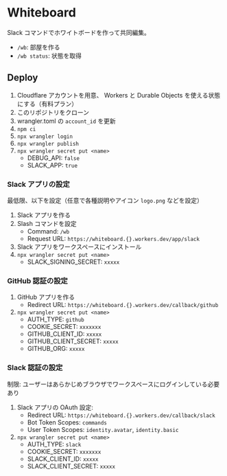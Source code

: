# Whiteboard

Slack コマンドでホワイトボードを作って共同編集。

- `/wb`: 部屋を作る
- `/wb status`: 状態を取得

## Deploy

1. Cloudflare アカウントを用意、 Workers と Durable Objects を使える状態にする（有料プラン）
1. このリポジトリをクローン
1. wrangler.toml の `account_id` を更新
1. `npm ci`
1. `npx wrangler login`
1. `npx wrangler publish`
1. `npx wrangler secret put <name>`
   - DEBUG_API: `false`
   - SLACK_APP: `true`

### Slack アプリの設定

最低限、以下を設定（任意で各種説明やアイコン `logo.png` などを設定）

1. Slack アプリを作る
1. Slash コマンドを設定
   - Command: `/wb`
   - Request URL: `https://whiteboard.{}.workers.dev/app/slack`
1. Slack アプリをワークスペースにインストール
1. `npx wrangler secret put <name>`
   - SLACK_SIGNING_SECRET: `xxxxx`

### GitHub 認証の設定

1. GitHub アプリを作る
   - Redirect URL: `https://whiteboard.{}.workers.dev/callback/github`
1. `npx wrangler secret put <name>`
   - AUTH_TYPE: `github`
   - COOKIE_SECRET: `xxxxxxx`
   - GITHUB_CLIENT_ID: `xxxxx`
   - GITHUB_CLIENT_SECRET: `xxxxx`
   - GITHUB_ORG: `xxxxx`

### Slack 認証の設定

制限: ユーザーはあらかじめブラウザでワークスペースにログインしている必要あり

1. Slack アプリの OAuth 設定:
   - Redirect URL: `https://whiteboard.{}.workers.dev/callback/slack`
   - Bot Token Scopes: `commands`
   - User Token Scopes: `identity.avatar`, `identity.basic`
1. `npx wrangler secret put <name>`
   - AUTH_TYPE: `slack`
   - COOKIE_SECRET: `xxxxxxx`
   - SLACK_CLIENT_ID: `xxxxx`
   - SLACK_CLIENT_SECRET: `xxxxx`
